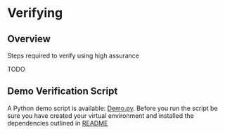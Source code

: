 # Verifying

## Overview

Steps required to verify using high assurance

TODO

## Demo Verification Script

A Python demo script is available: [Demo.py](./scripts/Demo.py). Before you run the script be sure you have created your virtual environment and installed the dependencies outlined in [README](./README.md)

